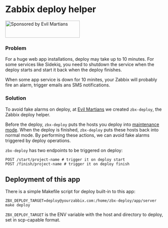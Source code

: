 # Zabbix deploy helper

<a href="https://evilmartians.com/">
<img src="https://evilmartians.com/badges/sponsored-by-evil-martians.svg" alt="Sponsored by Evil Martians" width="236" height="54"></a>

### Problem
For a huge web app installations, deploy may take up to 10 minutes.
For some services like Sidekiq, you need to shutdown the service when the deploy starts and start it back when the deploy finishes.

When some app service is down for 10 minites, your Zabbix will probably fire an alarm, trigger emails ans SMS notifications.

### Solution

To avoid fake alarms on deploy, at [Evil Martians](http://evl.ms) we created `zbx-deploy`, the Zabbix deploy helper.

Before the deploy, `zbx-deploy` puts the hosts you deploy into [maintenance mode](https://www.zabbix.com/documentation/2.2/manual/maintenance). When the deploy is finished, `zbx-deploy` puts these hosts back into normal mode. By performing these actions, we can avoid fake alarms triggered by deploy operations.

`zbx-deploy` has two endpoints to be triggered on deploy:

```
POST /start/project-name # trigger it on deploy start
POST /finish/project-name # trigger it on deploy finish
```

## Deployment of this app

There is a simple Makefile script for deploy built-in to this app:

```
ZBX_DEPLOY_TARGET=deploy@yourzabbix.com:/home/zbx-deploy/app/server make deploy
```

`ZBX_DEPLOY_TARGET` is the ENV variable with the host and directory to deploy, set in scp-capable format.
